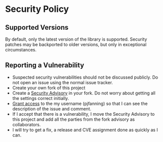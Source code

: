 # Security Policy

## Supported Versions

By default, only the latest version of the library is supported. Security patches may be backported to older versions, but only in exceptional circumstances.

## Reporting a Vulnerability

* Suspected security vulnerabilities should not be discussed publicly. Do not open an issue using the normal issue tracker.
* Create your own fork of this project
* Create a [Security Advisory](https://docs.github.com/en/code-security/security-advisories/creating-a-security-advisory) in your fork. Do not worry about getting all the settings correct initially.
* [Grant access](https://docs.github.com/en/code-security/security-advisories/adding-a-collaborator-to-a-security-advisory) to the my username (pjfanning) so that I can see the description of the issue and comment.
* If I accept that there is a vulnerability, I move the Security Advisory to this project and add all the parties from the fork advisory as collaborators.
* I will try to get a fix, a release and CVE assignment done as quickly as I can.
